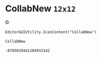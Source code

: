 # CollabNew `12x12`
<img src="/img/CollabNew.png" width=12 height=12>

``` CSharp
EditorGUIUtility.IconContent("CollabNew")
```
```
CollabNew
```
```
-8705029441204933142
```
